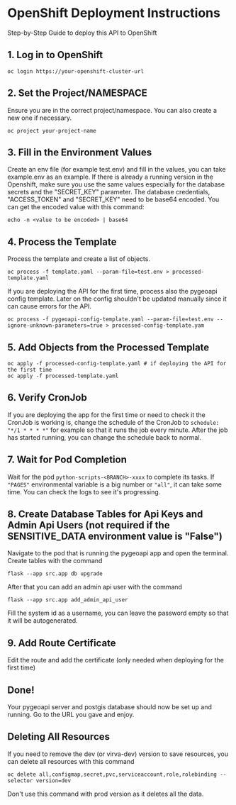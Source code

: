 
# OpenShift Deployment Instructions
Step-by-Step Guide to deploy this API to OpenShift

## 1. Log in to OpenShift

```
oc login https://your-openshift-cluster-url
```

## 2. Set the Project/NAMESPACE

Ensure you are in the correct project/namespace. You can also create a new one if necessary.

```
oc project your-project-name
```

## 3. Fill in the Environment Values

Create an env file (for example test.env) and fill in the values, you can take example.env as an example. If there is
already a running version in the Openshift, make sure you use the same values especially for the database secrets and
the "SECRET_KEY" parameter. The database credentials, "ACCESS_TOKEN" and "SECRET_KEY" need to be base64 encoded. You
can get the encoded value with this command:

```
echo -n <value to be encoded> | base64
```

## 4. Process the Template

Process the template and create a list of objects.

```
oc process -f template.yaml --param-file=test.env > processed-template.yaml
```

If you are deploying the API for the first time, process also the pygeoapi config template. Later on the config
shouldn't be updated manually since it can cause errors for the API.

```
oc process -f pygeoapi-config-template.yaml --param-file=test.env --ignore-unknown-parameters=true > processed-config-template.yam
```


## 5. Add Objects from the Processed Template

```
oc apply -f processed-config-template.yaml # if deploying the API for the first time
oc apply -f processed-template.yaml
```

## 6. Verify CronJob

If you are deploying the app for the first time or need to check it the CronJob is working is, change the schedule of the
CronJob to ```schedule:  "*/1 * * * *"``` for example so that it runs the job every minute. After the job has started running,
you can change the schedule back to normal.

## 7. Wait for Pod Completion

Wait for the pod ```python-scripts-<BRANCH>-xxxx``` to complete its tasks. If ```"PAGES"``` environmental variable is a big number or ```"all"```, it can take some time. You can check the logs to see it's progressing. 

## 8. Create Database Tables for Api Keys and Admin Api Users (not required if the SENSITIVE_DATA environment value is "False")

Navigate to the pod that is running the pygeoapi app and open the terminal. Create tables with the command

```
flask --app src.app db upgrade
```

After that you can add an admin api user with the command

```
flask --app src.app add_admin_api_user
```

Fill the system id as a username, you can leave the password empty so that it will be autogenerated.

## 9. Add Route Certificate

Edit the route and add the certificate (only needed when deploying for the first time)

## Done!

Your pygeoapi server and postgis database should now be set up and running. Go to the URL you gave and enjoy.

## Deleting All Resources

If you need to remove the dev (or virva-dev) version to save resources, you can delete all resources with this command

```
oc delete all,configmap,secret,pvc,serviceaccount,role,rolebinding --selector version=dev
```

Don't use this command with prod version as it deletes all the data.
